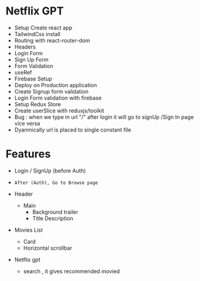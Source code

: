 # Netflix GPT

- Setup Create react app
- TailwindCss install
- Routing with react-router-dom
- Headers
- Login Form
- Sign Up Form
- Form Validation
- useRef
- Firebase Setup
- Deploy on Production application
- Create Signup form validation
- Login Form validation with firebase
- Setup Redux Store
- Create userSlice with reduxjs/toolkit
- Bug : when we type in url "/" after login it will go to signUp /Sign In page vice versa
- Dyanmically url is placed to single constant file

# Features

- Login / SignUp (before Auth)

- `After (Auth), Go to Browse page `
- Header

  - Main
    - Background trailer
    - Title Description

- Movies List

  - Card
  - Horizontal scrollbar

- Netflix gpt
  - search , it gives recommended movied
